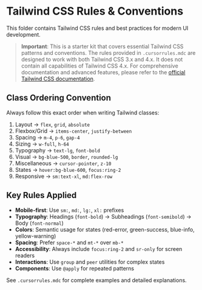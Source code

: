 # Tailwind CSS Rules & Conventions

This folder contains Tailwind CSS rules and best practices for modern UI development.

> **Important**: This is a starter kit that covers essential Tailwind CSS patterns and conventions. The rules provided in `.cursorrules.mdc` are designed to work with both Tailwind CSS 3.x and 4.x. It does not contain all capabilities of Tailwind CSS 4.x. For comprehensive documentation and advanced features, please refer to the [official Tailwind CSS documentation](https://tailwindcss.com/docs).

## Class Ordering Convention

Always follow this exact order when writing Tailwind classes:

1. Layout → `flex`, `grid`, `absolute`
2. Flexbox/Grid → `items-center`, `justify-between`
3. Spacing → `m-4`, `p-6`, `gap-4`
4. Sizing → `w-full`, `h-64`
5. Typography → `text-lg`, `font-bold`
6. Visual → `bg-blue-500`, `border`, `rounded-lg`
7. Miscellaneous → `cursor-pointer`, `z-10`
8. States → `hover:bg-blue-600`, `focus:ring-2`
9. Responsive → `sm:text-xl`, `md:flex-row`

## Key Rules Applied

- **Mobile-first**: Use `sm:`, `md:`, `lg:`, `xl:` prefixes
- **Typography**: Headings (`font-bold`) → Subheadings (`font-semibold`) → Body (`font-normal`)
- **Colors**: Semantic usage for states (red-error, green-success, blue-info, yellow-warning)
- **Spacing**: Prefer `space-*` and `mt-*` over `mb-*`
- **Accessibility**: Always include `focus:ring-2` and `sr-only` for screen readers
- **Interactions**: Use `group` and `peer` utilities for complex states
- **Components**: Use `@apply` for repeated patterns

See `.cursorrules.mdc` for complete examples and detailed explanations.
